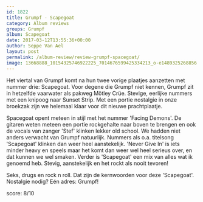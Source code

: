 ```yaml
---
id: 1822
title: Grumpf - Scapegoat
category: Album reviews
groups: Grumpf
album: Scapegoat
date: 2017-03-12T13:55:36+00:00
author: Seppe Van Ael
layout: post
permalink: /album-review/review-grumpf-spacegoat/
image: 13668888_10154325746922225_7014676599425334213_o-e1489325268856.jpg
---
```

Het viertal van Grumpf komt na hun twee vorige plaatjes aanzetten met nummer drie: Scapegoat. Voor degene die Grumpf niet kennen, Grumpf zit in hetzelfde vaarwater als pakweg Mötley Crüe. Stevige, eerlijke nummers met een knipoog naar Sunset Strip. Met een portie nostalgie in onze broekzak zijn we helemaal klaar voor dit nieuwe prachtplaatje.

Spacegoat opent meteen in stijl met het nummer 'Facing Demons'. De gitaren weten meteen een portie rockgehalte naar boven te brengen en ook de vocals van zanger 'Stef' klinken lekker old school. We hadden niet anders verwacht van Grumpf natuurlijk. Nummers als o.a. titelsong 'Scapegoat' klinken dan weer heel aanstekelijk. 'Never Give In' is iets minder heavy en speels maar het komt dan weer wel heel serieus over, en dat kunnen we wel smaken. Verder is 'Scapegoat' een mix van alles wat ik genoemd heb. Stevig, aanstekelijk en het rockt als nooit tevoren!

Seks, drugs en rock n roll. Dat zijn de kernwoorden voor deze 'Scapegoat'. Nostalgie nodig? Eén adres: Grumpf!

score: 8/10

&nbsp;